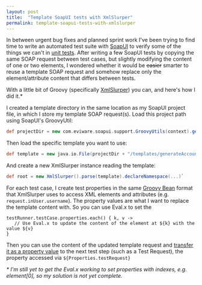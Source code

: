 ```yaml
---
layout: post
title:  "Template SoapUI tests with XmlSlurper"
permalink: template-soapui-tests-with-xmlslurper
---
```


In between urgent bug fixes and planned sprint work I've been trying to find time to write an automated test suite with [SoapUI](http://www.soapui.org/) to verify some of the things we can't in [unit tests](http://blog.awolski.com/unit-tests-worth-their-weight-in-gold/). After writing a few SoapUI tests by copying the same SOAP request between test cases, but slightly modifying the content of one or two elements, I wondered whether it would be ~~easier~~ smarter to reuse a template SOAP request and somehow replace only the element/attribute content that differs between tests.

With a little bit of Groovy (specifically [XmlSlurper](http://groovy.codehaus.org/Reading+XML+using+Groovy's+XmlSlurper)) you can, and here's how I did it.*

I created a template directory in the same location as my SoapUI project file, in which I store my template SOAP request(s). Load this project path using SoapUI's GroovyUtil:

```groovy
def projectDir = new com.eviware.soapui.support.GroovyUtils(context).getProjectPath()`
```

Then load the specific template you want to use:

```groovy
def template = new java.io.File(projectDir + "/templates/generateAccount_renewalStub.xml")`
```

And create a new XmlSlurper instance reading the template:

```groovy
def root = new XmlSlurper().parse(template).declareNamespace(...)`
```

For each test case, I create test properties in the same [Groovy Bean](http://groovy.codehaus.org/Groovy+Beans) format that XmlSlurper uses to access XML elements and attributes (e.g. `request.inUser.username`). The property values are what I want to replace the template content with. So you can use Eval.x to set the

<pre><code>testRunner.testCase.properties.each() { k, v ->
   // Use Eval.x to update the content of the element at ${k} with the value ${v}
}</code></pre>

Then you can use the content of the updated template request and [transfer it as a property value](http://www.soapui.org/Functional-Testing/transferring-property-values.html) to the next test step (such as a Test Request), the property accessed via `${Properties.testRequest}`

*\* I'm still yet to get the Eval.x working to set properties with indexes, e.g. element[0], so my solution is not yet complete.*
